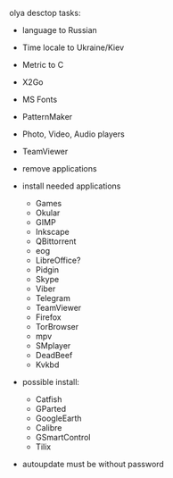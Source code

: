 olya desctop tasks:
  - language to Russian
  - Time locale to Ukraine/Kiev
  - Metric to C
  - X2Go
  - MS Fonts
  - PatternMaker
  - Photo, Video, Audio players
  - TeamViewer
  - remove applications
  - install needed applications
    - Games
    - Okular
    - GIMP
    - Inkscape
    - QBittorrent
    - eog
    - LibreOffice?
    - Pidgin
    - Skype
    - Viber
    - Telegram
    - TeamViewer
    - Firefox
    - TorBrowser
    - mpv
    - SMplayer
    - DeadBeef
    - Kvkbd
    
      
  - possible install:
    - Catfish
    - GParted
    - GoogleEarth
    - Calibre
    - GSmartControl
    - Tilix
    
  - autoupdate must be without password
